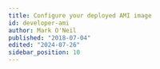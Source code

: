 ```yaml
---
title: Configure your deployed AMI image
id: developer-ami
author: Mark O'Neil
published: "2018-07-04"
edited: "2024-07-26"
sidebar_position: 10
---
```


<!--
This document outlines the process of setting up and using the Learn REST and LTI Developer AMI. Previously available through the Amazon AWS Marketplace, this AMI is now distributed as a downloadable VMDK file. Developers can upload the VMDK file to their AWS account to create and manage their own AMI instances.

For detailed instructions on converting the VMDK file to an AMI, refer to the [Convert and deploy the VMDK file](/docs/blackboard/sandbox-envs/convert-the-vmdk-file) guide.

## Overview

The AMI allows a developer to spin up a copy of Learn for building applications that use the REST APIs, Proctoring, Ultra Extension Framework (UEF) and/or Learning Tool Interoperability (“LTI”) to integrate with Learn. This image is a standalone copy of the SaaS deployment of Learn that allows development and testing against the Ultra user experience. Once the developer spins up the copy of Learn, it lives in his or her AWS account and the developer has full control over the instance of Learn. All instances are pre-licensed with a developer license. New developer AMIs will be made available as a VMDK file within 90 days of the prior release of a VMDK with the then current version of Blackboard.

:::info Building Block support
**Building Block installation is NOT supported on the AMIs.**

:::

## Before starting

To be able to follow this document and configure your AMI instances, you must have an Amazon AWS account. If you do not have an AWS account you will need to create one.

In addition to this, you also need the VMDK server file provided in our support portal, if you don't have this, please follow this guide to download and convert the file: [Convert and deploy the VMDK file](/docs/blackboard/sandbox-envs/convert-the-vmdk-file)

## Configure your AMI instance

Once the VMDK file has been uploaded and converted into an AMI in your AWS account, the steps to set up an AMI are typically as follows.

- Configure the specific instance
- Spin it up and code!

When configuring the instance, it is completely up to you how you set up the server. We do have the following recommendations.

1. We recommend using the Large Tier instance type. This gives you enough storage and power to run Learn effectively and build your integration. - T2.Large is usually our preferred size (4vCPU and 8GB of RAM)

   > If you see 502 Gateway errors, you may need to increase the size of your AMI.

2. We recommend you adjust the security settings to allow:

   - SSH from your IP only
   - Enable HTTPS access
   - Enable HTTP access (Let's Encrypt requries this)

3. You must configure VPC for the EC2 to properly function. You do this by going to the VPC Console from the AWS Console:
   - Under Services open VPC under Networking and Content Delivery
   - Open Your VPCs
   - select the VPC connected to your EC2 and
   - select Actions => Edit DNS Hostnames —> Change DNS hostnames: to YES

## Developer license and expiration dates

Should you switch to Ultra or have misplaced your license expiration date, you may find it using one of three approaches.

### Using the EC2 Console

In your EC2 console select your EC2 and from the `Actions` dropdown select `Monitor and troubleshoot>Get system log`.

In the displayed system log scroll up until you see something similar to the following:

```
[  152.707540] cloud-init[1070]: ###########################################################################################
[  152.729516] cloud-init[1070]: #
[  152.748988] cloud-init[1070]: #     Blackboard Learn administrator login is:
[  152.760195] cloud-init[1070]: #         Username: administrator
[  152.780283] cloud-init[1070]: #         Password: i-0c0b00e8b5232274f
[  152.789873] cloud-init[1070]: #     https://ec2-100-27-14-64.compute-1.amazonaws.com,
[  152.789873] cloud-init[1070]: #     with an instance-id of i-0c0b00e8b5232274f
[  152.807936] cloud-init[1070]: #
[  152.842645] cloud-init[1070]: #     NOTE: this Learn license expires on 2024-01-14 17:18:36 GMT
[  152.855459] cloud-init[1070]: #
[  152.858880] cloud-init[1070]: #     It may take as long as 10 minutes from 14:35:31 to start with a new configuration.
[  152.869085] cloud-init[1070]: #
[  152.871837] cloud-init[1070]: ###########################################################################################
```

### Using `tail` in a terminal

ssh to your instance and

```
$ tail -14 start.log
###########################################################################################
#
#     Blackboard Learn administrator login is:
#         Username: administrator
#         Password: i-0c0b00e8b5232274f
#     for https://ec2-100-27-14-64.compute-1.amazonaws.com,
#     with an instance-id of i-0c0b00e8b5232274f
#
#     NOTE: this Learn license expires on 2024-01-14 17:18:36 GMT
#
#     It may take as long as 10 minutes from 08:38:16 to start with a new configuration.
#
###########################################################################################
(startup time: 0hrs 3min 53sec)
```

### Using `grep` in a terminal

ssh to your instance and

```
$ grep "CHECK LICENSE:" start.log

Tue Sep 12 08:34:37 EDT 2023: CHECK LICENSE: License is current
Tue Sep 12 08:34:37 EDT 2023: CHECK LICENSE: License expires on 2024-01-14 17:18:36 GMT
```

:::warning AMI licenses
Please note that AMI Blackboard licenses are not upgradable. You must download a newer release and migrate any content or tools prior to license expiration. For more information, please review the Migration Cookbook - Recreating Data between AMIs section below.

:::

## Support for Let’s Encrypt SSL Certificates

:::caution Default SSL certificate
The default SSL cert generated on first startup is _**not**_ a trusted certificate. Please follow the instructions below for full SSL support.

:::

Starting with version 3300.6.0 the Learn for REST and LTI Developers AMI supports free Let’s Encrypt SSL Certificates. At this time we do not support alternative SSL certificate processes. Here's a [video walkthrough](https://youtu.be/eQu7Ii923DU) of setting up with Let's Encrypt.

> Per the Let’s Encrypt FAQ certificates are valid for only 90 days. In order to update your Let’s Encrypt certificate you must perform a server reboot per below instructions.

### Setup

After starting your AMI there are a few steps to installing and using Let’s Encrypt Certificates. After installing the certificate, management of the Let’s Encrypt SSL certificate is automatic.

1. Register the AWS provided EC2 public IP to your DNS as an A-record. The best practice as an introduction is to use a free DNS service such as https://no-ip.com* to provide the FQDN used for your Learn EC2.

:::warning AWS IP for EC2
When you stop and start an existing EC2 instance, AWS resets the public domain name and IP - you must update your DNS entry to reflect the new IP.
:::

2. Use the EC2 Security controls to open HTTP as an inbound security rule - you should have HTTP, HTTPS, and SSH (from your console IP) enabled at this point.

3. SSH to your EC2 instance and create a file containing your FQDN from https://no-ip.com* and your email address and save on `/home/ubuntu/` with the name `my_ssl_config`. The format of this file is important and should follow the example below. The file contains only two lines specifying the domain and email used to configure the Let’s Encrypt process, e.g.:

```yaml title=my_ssl_config
ssldomain: devmen.hopto.org
sslemail: developers@anthology.com
```

4. Once the file is created, reboot the instance by executing the following command through the SSH session:

```shell
sudo reboot now
```

:::note Disclaimer

\* Anthology Inc does not endorse or recommend specific DNS providers such as NoIp.com for usage. These are mentioned for their free options but any service can be used to map DNS entries
:::

### Create the Let's Encrypt certificate

On reboot, the server will check for the `my_ssl_config` file and generate your Let’s Encrypt SSL certificate based on that information. On future reboots or restarts, the server will check whether the certificate requires renewal, if renewal is required reboot the server to renew the Let’s Encrypt certificate. If your certificate is past expiration, because you ignored the renewal notices, `sudo mv the /etc/letsencrypt` directory to your home directory for safe keeping and reboot.

:::warning Let's Encrypt rate limiting
Let’s Encrypt has a limit of 20 certificate requests on a domain per week. Repeated stop and starts of an AMI using the same domain may exceed the Let’s Encrypt request limit, requiring you to provide a new domain name.
:::

Timing is important. If you attempt to access your EC2 before the Let's Encrypt cert installation is complete you will need to rebuild. If you are having issues, [watch this video walkthrough](https://youtu.be/eQu7Ii923DU) of setup and getting a Let's Encrypt certificate working.

## Access to the web interface

:::tip Startup time

The startup time for your EC2 will vary and may take as long as 15 minutes before you may access the site via your browser. SSH access may be available in 3 minutes or less.

:::

On initial startup the Original Base navigation interface login screen appears, please keep in mind that this navigation is no longer supported and was replaced by the Ultra Base navigation. In the login page you will be able to see the information about the server, including the expiration date of the license. **Keep in mind that AMI licenses cannot be extended**

### Log into the Learn Application on the AMI

The username is `administrator`. The password is the instance ID, e.g., i-234234234234. If you look at the log created when you spin it up it is also printed there. You can find the log from the EC2 console.

## What does the Learn REST and LTI Developer AMI cost?

The Open Innovation Initiative was created to lower the cost of entry for developing software solutions on the Learn platform. This is accomplished by removing the previous Partner program costs and replacing those partner program costs with low hourly AMI usage costs. This enables you the developer to control your costs for prototyping your applications and entering the education software market.

Use of the Developer AMI will result in two charges being made to your account:

1. An AWS Infrastructure charge
   This charge is based on the EC2 instance type selected to run the AMI and varies based on the instance type size and region. An example is $0.0464/hr for a t2.medium instance served from

2. Software charge
   A Software charge of $0.05/hr (US dollars) is added to the AWS infrastructure charge.

:::warning
Not stopping your EC2 when you encounter an error or completed your development cycle will continue to incur EC2 charges, these are charged by AWS and as such, we can't issue refunds on those EC2 instances. Always stop your EC2 if you encounter an error or do not require a 24x7 development instance.

:::

If you have any questions, feel free to ask in this space or email us at developers@anthology.com.

## Migration Cookbook - Recreating Data between AMIs

Prior to the expiration of an AMI license (which is not upgradable) if you wish, you may migrate existing Learn data to your new subscription.

Currently, there is no formal migration/transfer tool to port Learn data between AMI (EC2) instances. However, there are several existing administrative tools that can be leveraged to capture the bulk of T&L (teaching/learning data) like courses, users, institutional roles, and enrollments, etc. from an existing (source) EC2 and reinstate/recreate the data onto a (new) EC2. The resources linked below will guide you through this data transfer process:

1. [Bb Learn EC2 Data Transfer.docx](/assets/files/Bb%20Learn%20EC2%20Data%20Transfer.docx): A Word doc outlining a comprehensive step-by-step overview of the migration/transfer process between a source and destination EC2.
2. [EC2 Migration SQL Scripts and Feed Files.zip](/assets/files/EC2%20Migration%20SQL%20Scripts%20and%20Feed%20Files.zip): A zip file containing all the SQL scripts (PostgreSQL format) and example feed files referenced in the Data Transfer overview document (above).

## Troubleshoot your AMI instance

For General Learn System Administration you may visit: [Learn SaaS Deployments](https://help.blackboard.com/learn/Administrator/SaaS)

### 504 Gateway Error

Visiting https:// displays a 504 error in your browser

- Shutdown the instance to stop accumulating charges and try again
- reboot the instance through SSH

### `Invalid Hosts` error

When receiving this error there are two root causes:

1. The server hasn't properly started and the router is still spooling up. Give it 5 to 10 minutes and try again, if the issue persits follow to the next step
2. Incorrect configuration for the VPC. Please verify that the third step of the configuration under [Use the Blackboard REST and LTI Developer AM](/docs/blackboard/sandbox-envs/developer-ami#use-the-blackboard-rest-and-lti-developer-ami) was followed and DNS hostnames is set to **Yes**

if the issue persists, please create a ticket through our Anthology Support Portal or send an email to [developers@anthology.com](mailto:developers@anthology.com)

### CVE from AVG Antivirus

While using the AVG antivirus product on a Windows system (might also affect Linux and MacOS) and attempting to create a course using Learn, AVG may manifest what we believe is a false positive dialog regarding CVE-2014-0286-A. This can occur while using any browser.

The error message is specific to now unsupported versions of Microsoft Internet Explorer 6 through 11. Our security team has indicated that this is an issue with the AVG software. See the AVG website for questions about configuring the AVG software, and for their contact information. -->
